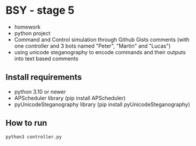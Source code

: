 # BSY - stage 5

- homework
- python project
- Command and Control simulation through Github Gists comments (with one controller and 3 bots named "Peter", "Martin" and "Lucas")
- using unicode steganography to encode commands and their outputs into text based comments

## Install requirements
- python 3.10 or newer
- APScheduler library (pip install APScheduler)
- pyUnicodeSteganography library (pip install pyUnicodeSteganography)

## How to run
```
python3 controller.py
```
